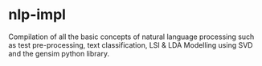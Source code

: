 # nlp-impl
Compilation of all the basic concepts of natural language processing such as test pre-processing, text classification, LSI &amp; LDA Modelling using SVD and the gensim python library.
